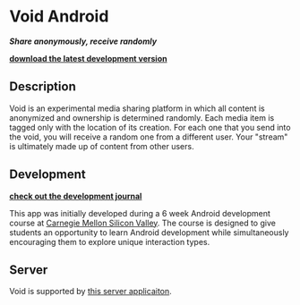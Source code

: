 # Void Android
***Share anonymously, receive randomly***

**[download the latest development version](https://www.dropbox.com/s/y4945hwxlrwvzrk/Void-debug-unaligned.apk)**

## Description

Void is an experimental media sharing platform in which all content is anonymized and ownership is determined randomly.  Each media item is tagged only with the location of its creation. For each one that you send into the void, you will receive a random one from a different user.  Your "stream" is ultimately made up of content from other users.

## Development
**[check out the development journal]()**

This app was initially developed during a 6 week Android development course at [Carnegie Mellon Silicon Valley](http://www.cmu.edu/silicon-valley/).  The course is designed to give students an opportunity to learn Android development while simultaneously encouraging them to explore unique interaction types.

## Server

Void is supported by [this server applicaiton](https://github.com/discom4rt/void-server).